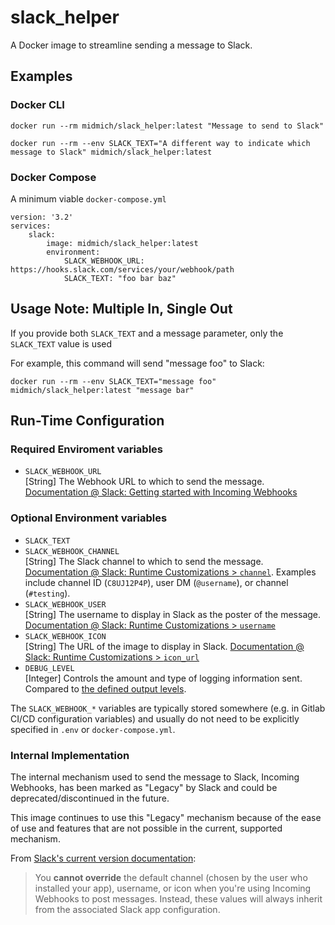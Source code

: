 # slack_helper
A Docker image to streamline sending a message to Slack.

## Examples

### Docker CLI

```
docker run --rm midmich/slack_helper:latest "Message to send to Slack"
```

```
docker run --rm --env SLACK_TEXT="A different way to indicate which message to Slack" midmich/slack_helper:latest
```

### Docker Compose

A minimum viable `docker-compose.yml`

```
version: '3.2'
services:
    slack:
        image: midmich/slack_helper:latest
        environment:
            SLACK_WEBHOOK_URL: https://hooks.slack.com/services/your/webhook/path
            SLACK_TEXT: "foo bar baz"
```

## Usage Note: Multiple In, Single Out

If you provide both `SLACK_TEXT` and a message parameter, only the `SLACK_TEXT` value is used

For example, this command will send "message foo" to Slack:
```
docker run --rm --env SLACK_TEXT="message foo" midmich/slack_helper:latest "message bar"
```

## Run-Time Configuration

### Required Enviroment variables

* `SLACK_WEBHOOK_URL`  
    [String] The Webhook URL to which to send the message. [Documentation @ Slack: Getting started with Incoming Webhooks](https://api.slack.com/messaging/webhooks?nojsmode=1#getting_started)

### Optional Environment variables
* `SLACK_TEXT`
* `SLACK_WEBHOOK_CHANNEL`  
    [String] The Slack channel to which to send the message. [Documentation @ Slack: Runtime Customizations > `channel`](https://api.slack.com/legacy/custom-integrations/incoming-webhooks#legacy-customizations). Examples include channel ID (`C8UJ12P4P`), user DM (`@username`), or channel (`#testing`).
* `SLACK_WEBHOOK_USER`  
    [String] The username to display in Slack as the poster of the message. [Documentation @ Slack: Runtime Customizations > `username`](https://api.slack.com/legacy/custom-integrations/incoming-webhooks#legacy-customizations)
* `SLACK_WEBHOOK_ICON`  
    [String] The URL of the image to display in Slack. [Documentation @ Slack: Runtime Customizations > `icon_url`](https://api.slack.com/legacy/custom-integrations/incoming-webhooks#legacy-customizations)
* `DEBUG_LEVEL`  
    [Integer] Controls the amount and type of logging information sent. Compared to [the defined output levels](source/ping.sh#L4).

The `SLACK_WEBHOOK_*` variables are typically stored somewhere (e.g. in Gitlab CI/CD configuration variables) and usually do not need to be explicitly specified in `.env` or `docker-compose.yml`.


### Internal Implementation

The internal mechanism used to send the message to Slack, Incoming Webhooks, has been marked as "Legacy" by Slack and could be deprecated/discontinued in the future.

This image continues to use this "Legacy" mechanism because of the ease of use and features that are not possible in the current, supported mechanism.

From [Slack's current version documentation](https://api.slack.com/messaging/webhooks#advanced_message_formatting):

> You **cannot override** the default channel (chosen by the user who installed your app), username, or icon when you're using Incoming Webhooks to post messages. Instead, these values will always inherit from the associated Slack app configuration.
